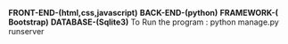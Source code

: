 **FRONT-END-(html,css,javascript)**
**BACK-END-(python)**
**FRAMEWORK-( Bootstrap)**
**DATABASE-(Sqlite3)**
To Run the program :  python manage.py runserver

